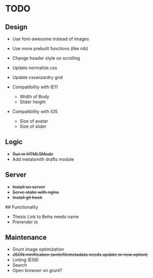 # TODO

## Design

* Use font-awesome instead of images
* Use more prebuilt functions (like nib)

* Change header style on scrolling

* Update normalize.css
* Update csswizardry grid

* Compatibility with IE11
  * Width of Body
  * Slider height
* Compatibility with iOS
  * Size of avatar
  * Size of slider

## Logic

* ~~Run in HTML5Mode~~
* Add metalsmith drafts module

## Server

* ~~Install on server~~
* ~~Serve static with nginx~~
* ~~Install git hook~~

## Functionality

* Thesis Link to Beha needs name
* Prerender io

## Maintenance

* Grunt image optimization
* ~~JSON minification (writefilemetadata needs update or new option)~~
* Linting (ES6)
* Search
* Open browser on grunt?
